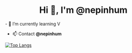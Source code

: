 <h1 align="center">Hi 👋, I'm @nepinhum</h1>
- 🌱 I’m currently learning V

- 📫 Contact **@nepinhum**

[![Top Langs](https://github-readme-stats.vercel.app/api/top-langs/?username=anuraghazra)](https://github.com/nxpinhum5326)
